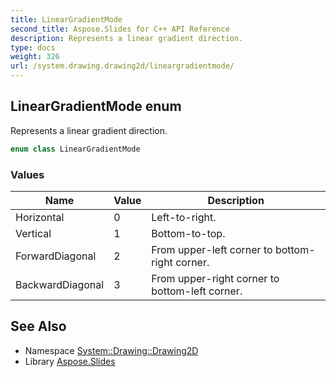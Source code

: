 ```yaml
---
title: LinearGradientMode
second_title: Aspose.Slides for C++ API Reference
description: Represents a linear gradient direction.
type: docs
weight: 326
url: /system.drawing.drawing2d/lineargradientmode/
---
```

## LinearGradientMode enum


Represents a linear gradient direction.

```cpp
enum class LinearGradientMode
```

### Values

| Name | Value | Description |
| --- | --- | --- |
| Horizontal | 0 | Left-to-right. |
| Vertical | 1 | Bottom-to-top. |
| ForwardDiagonal | 2 | From upper-left corner to bottom-right corner. |
| BackwardDiagonal | 3 | From upper-right corner to bottom-left corner. |

## See Also

* Namespace [System::Drawing::Drawing2D](../)
* Library [Aspose.Slides](../../)